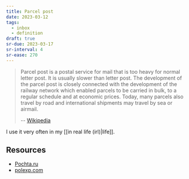 ```yaml
---
title: Parcel post
date: 2023-03-12
tags:
  - inbox
  - definition
draft: true
sr-due: 2023-03-17
sr-interval: 4
sr-ease: 270
---
```


> Parcel post is a postal service for mail that is too heavy for normal letter
> post. It is usually slower than letter post. The development of the parcel
> post is closely connected with the development of the railway network which
> enabled parcels to be carried in bulk, to a regular schedule and at economic
> prices. Today, many parcels also travel by road and international shipments
> may travel by sea or airmail.
>
> -- [Wikipedia](https://en.wikipedia.org/wiki/Parcel_post)

I use it very often in my [[in real life (irl)|life]].

## Resources

- [Pochta.ru](https://www.pochta.ru/)
- [polexp.com](https://polexp.com/)
